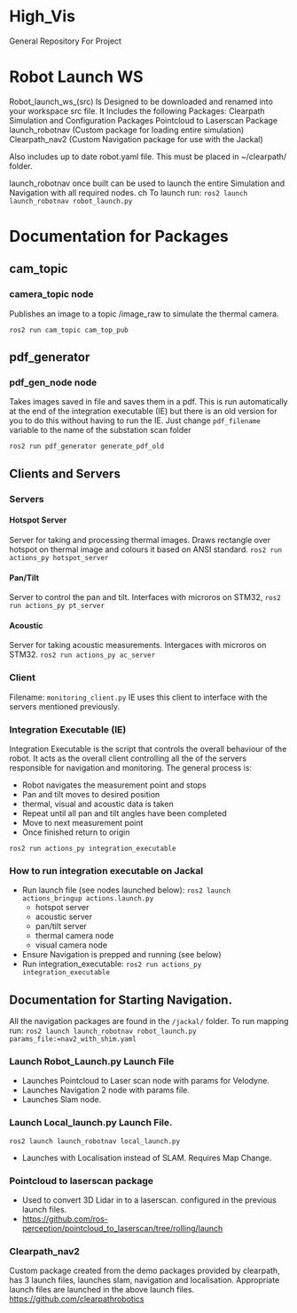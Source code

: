 # High_Vis
General Repository For Project

# Robot Launch WS
Robot_launch_ws_(src) Is Designed to be downloaded and renamed into your workspace src file. 
It Includes the following Packages: 
Clearpath Simulation and Configuration Packages
Pointcloud to Laserscan Package
launch_robotnav (Custom package for loading entire simulation)
Clearpath_nav2 (Custom Navigation package for use with the Jackal)

Also includes up to date robot.yaml file. This must be placed in ~/clearpath/ folder.

launch_robotnav once built can be used to launch the entire Simulation and Navigation with all required nodes. ch
To launch run:
``` ros2 launch launch_robotnav robot_launch.py ```

# Documentation for Packages

## cam_topic

### camera_topic node
Publishes an image to a topic /image_raw to simulate the thermal camera.

`ros2 run cam_topic cam_top_pub`

## pdf_generator

### pdf_gen_node node
Takes images saved in file and saves them in a pdf. This is run automatically at the end of the integration executable (IE) but there is an old version for you to do this without having to run the IE. Just change `pdf_filename` variable to the name of the substation scan folder

`ros2 run pdf_generator generate_pdf_old`

## Clients and Servers

### Servers
#### Hotspot Server
Server for taking and processing thermal images. Draws rectangle over hotspot on thermal image and colours it based on ANSI standard.
`ros2 run actions_py hotspot_server`

#### Pan/Tilt
Server to control the pan and tilt. Interfaces with microros on STM32,
`ros2 run actions_py pt_server`

#### Acoustic
Server for taking acoustic measurements. Intergaces with microros on STM32.
`ros2 run actions_py ac_server`

### Client
Filename: `monitoring_client.py`
IE uses this client to interface with the servers mentioned previously.

### Integration Executable (IE)
Integration Executable is the script that controls the overall behaviour of the robot. It acts as the overall client controlling all the of the servers responsible for navigation and monitoring. The general process is:
- Robot navigates the measurement point and stops
- Pan and tilt moves to desired position
- thermal, visual and acoustic data is taken
- Repeat until all pan and tilt angles have been completed
- Move to next measurement point
- Once finished return to origin

`ros2 run actions_py integration_executable`

### How to run integration executable on Jackal
- Run launch file (see nodes launched below): `ros2 launch actions_bringup actions.launch.py`
  - hotspot server
  - acoustic server
  - pan/tilt server
  - thermal camera node
  - visual camera node
- Ensure Navigation is prepped and running (see below)
- Run integration_executable: `ros2 run actions_py integration_executable`


## Documentation for Starting Navigation. 
All the navigation packages are found in the `/jackal/` folder.
To run mapping run: 
`ros2 launch launch_robotnav robot_launch.py params_file:=nav2_with_shim.yaml`
### Launch Robot_Launch.py Launch File
- Launches Pointcloud to Laser scan node with params for Velodyne.
- Launches Navigation 2 node with params file.
- Launches Slam node.

### Launch Local_launch.py Launch File.
`ros2 launch launch_robotnav local_launch.py`
- Launches with Localisation instead of SLAM. Requires Map Change.

### Pointcloud to laserscan package 
- Used to convert 3D Lidar in to a laserscan. configured in the previous launch files.
- https://github.com/ros-perception/pointcloud_to_laserscan/tree/rolling/launch

### Clearpath_nav2 
Custom package created from the demo packages provided by clearpath, has 3 launch files, launches slam, navigation and localisation. Appropriate launch files are launched in the above launch files. 
https://github.com/clearpathrobotics


